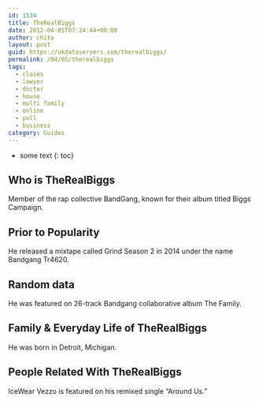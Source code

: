 ```yaml
---
id: 1534
title: TheRealBiggs
date: 2012-04-05T07:24:44+00:00
author: chito
layout: post
guid: https://ukdataservers.com/therealbiggs/
permalink: /04/05/therealbiggs
tags:
  - claims
  - lawyer
  - doctor
  - house
  - multi family
  - online
  - poll
  - business
category: Guides
---
```


* some text
{: toc}
          
          
## Who is  TheRealBiggs
                  
                  
                  
Member of the rap collective BandGang, known for their album titled Biggs Campaign.
                  
                
                
                
## Prior to Popularity 
                  
                  
                  
He released a mixtape called Grind Season 2 in 2014 under the name Bandgang Tr4620.
                  
                
                
                
## Random data 
                  
                  
                  
He was featured on 26-track Bandgang collaborative album The Family.
                  
                
                
                
## Family & Everyday Life of TheRealBiggs
                  
                  
                  
He was born in Detroit, Michigan.
                  
                
                
                
## People Related With  TheRealBiggs
                  
                  
                  
IceWear Vezzo is featured on his remixed single &#8220;Around Us.&#8221;
                  
                
              
            
          
          
          
    
    
  
